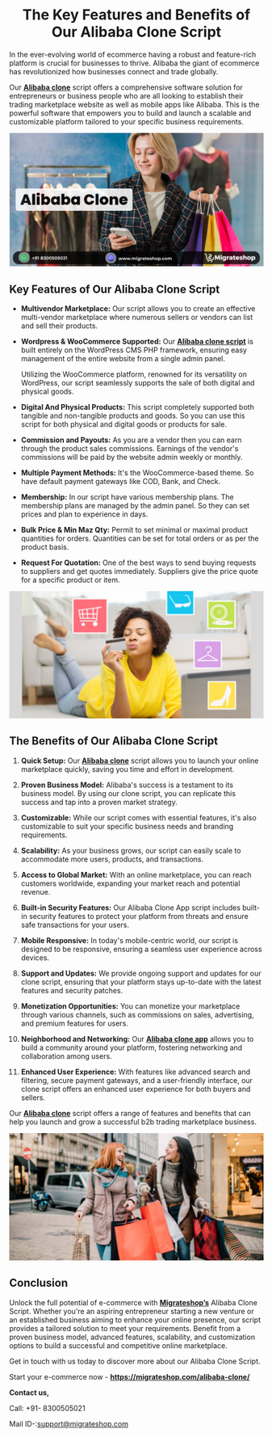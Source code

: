 <h1 align="center"> The Key Features and Benefits of Our Alibaba Clone Script</h1> 

In the ever-evolving world of ecommerce having a robust and feature-rich platform is crucial for businesses to thrive. Alibaba the giant of ecommerce has revolutionized how businesses connect and trade globally.


Our **[Alibaba clone](https://migrateshop.com/alibaba-clone/)** script offers a comprehensive software solution for entrepreneurs or business people who are all looking to establish their trading marketplace website as well as mobile apps like Alibaba. This is the powerful software that empowers you to build and launch a scalable and customizable platform tailored to your specific business requirements.

<div class="Box-sc-g0xbh4-0 iIZCet"><img alt=“alibaba.png" src="https://github.com/migrateshop/alibaba/blob/main/images/alibaba-clone-migrateshop.png" data-hpc="true" class="Box-sc-g0xbh4-0 kzRgrI"></div>


## Key Features of Our Alibaba Clone Script

* **Multivendor Marketplace:** Our script allows you to create an effective multi-vendor marketplace where numerous sellers or vendors can list and sell their products.

* **Wordpress & WooCommerce Supported:** Our **[Alibaba clone script](https://migrateshop.com/alibaba-clone/)** is built entirely on the WordPress CMS PHP framework, ensuring easy management of the entire website from a single admin panel.

  Utilizing the WooCommerce platform, renowned for its versatility on WordPress, our script seamlessly supports the sale of both digital and physical goods.

* **Digital And Physical Products:** This script completely supported both tangible and non-tangible products and goods. So you can use this script for both physical and digital goods or products for sale. 

* **Commission and Payouts:** As you are a vendor then you can earn through the product sales commissions. Earnings of the vendor's commissions will be paid by the website admin weekly or monthly.

* **Multiple Payment Methods:** It's the WooCommerce-based theme. So have default payment gateways like COD, Bank, and Check. 

* **Membership:** In our script have various membership plans. The membership plans are managed by the admin panel. So they can set prices and plan to experience in days.

* **Bulk Price & Min Maz Qty:** Permit to set minimal or maximal product quantities for orders. Quantities can be set for total orders or as per the product basis.

* **Request For Quotation:** One of the best ways to send buying requests to suppliers and get quotes immediately. Suppliers give the price quote for a specific product or item.

<div class="Box-sc-g0xbh4-0 iIZCet"><img alt=“alibaba.png" src="https://github.com/migrateshop/alibaba/blob/main/images/alibaba-clone-script.png" data-hpc="true" class="Box-sc-g0xbh4-0 kzRgrI"></div>

## The Benefits of Our Alibaba Clone Script

1. **Quick Setup:** Our **[Alibaba clone](https://migrateshop.com/alibaba-clone/)** script allows you to launch your online marketplace quickly, saving you time and effort in development.

1. **Proven Business Model:** Alibaba's success is a testament to its business model. By using our clone script, you can replicate this success and tap into a proven market strategy.

1. **Customizable:** While our script comes with essential features, it's also customizable to suit your specific business needs and branding requirements.

1. **Scalability:** As your business grows, our  script can easily scale to accommodate more users, products, and transactions.

1. **Access to Global Market:** With an online marketplace, you can reach customers worldwide, expanding your market reach and potential revenue.

1. **Built-in Security Features:** Our Alibaba Clone App script includes built-in security features to protect your platform from threats and ensure safe transactions for your users.

1. **Mobile Responsive:** In today's mobile-centric world, our script is designed to be responsive, ensuring a seamless user experience across devices.

1. **Support and Updates:** We provide ongoing support and updates for our clone script, ensuring that your platform stays up-to-date with the latest features and security patches.

1. **Monetization Opportunities:** You can monetize your marketplace through various channels, such as commissions on sales, advertising, and premium features for users.

1. **Neighborhood and Networking:** Our **[Alibaba clone app](https://migrateshop.com/alibaba-clone/)** allows you to build a community around your platform, fostering networking and collaboration among users.

1. **Enhanced User Experience:** With features like advanced search and filtering, secure payment gateways, and a user-friendly interface, our clone script offers an enhanced user experience for both buyers and sellers.

Our **[Alibaba clone](https://migrateshop.com/alibaba-clone/)** script offers a range of features and benefits that can help you launch and grow a successful b2b trading marketplace business.

<div class="Box-sc-g0xbh4-0 iIZCet"><img alt=“alibaba.png" src="https://github.com/migrateshop/alibaba/blob/main/images/alibaba-clone.png" data-hpc="true" class="Box-sc-g0xbh4-0 kzRgrI"></div>

## Conclusion

Unlock the full potential of e-commerce with **[Migrateshop’s](https://migrateshop.com/)** Alibaba Clone Script. Whether you're an aspiring entrepreneur starting a new venture or an established business aiming to enhance your online presence, our script provides a tailored solution to meet your requirements. Benefit from a proven business model, advanced features, scalability, and customization options to build a successful and competitive online marketplace.

Get in touch with us today to discover more about our Alibaba Clone Script.

Start your e-commerce now - **https://migrateshop.com/alibaba-clone/**


**Contact us,** 

Call: +91- 8300505021

Mail ID-:support@migrateshop.com
